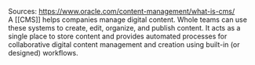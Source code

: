 Sources:
https://www.oracle.com/content-management/what-is-cms/
\
A [[CMS]] helps companies manage digital content. Whole teams can use these systems to create, edit, organize, and publish content. It acts as a single place to store content and provides automated processes for collaborative digital content management and creation using built-in (or designed) workflows.
